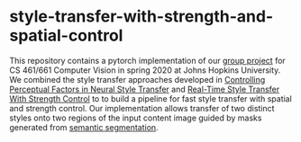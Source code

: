 # style-transfer-with-strength-and-spatial-control
This repository contains a pytorch implementation of our [group project](https://github.com/c76068/style-transfer-with-strength-and-spatial-control-/blob/master/Computer_Vision_Final_Report.pdf) for CS 461/661 Computer Vision in spring 2020 at Johns Hopkins University. We combined the style transfer approaches developed in [Controlling Perceptual Factors in Neural Style Transfer](https://ieeexplore.ieee.org/document/8099880) and [Real-Time Style Transfer With Strength Control](https://link.springer.com/chapter/10.1007/978-3-030-29891-3_19) to to build a pipeline for fast style transfer with spatial and strength control. Our implementation allows transfer of two distinct styles onto two regions of the input content image guided by masks generated from [semantic
segmentation](https://arxiv.org/abs/1706.05587).
